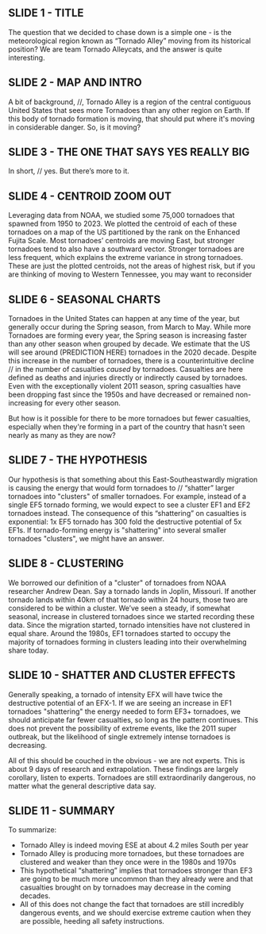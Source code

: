 ## SLIDE 1 - TITLE
The question that we decided to chase down is a simple one - is the meteorological region known as “Tornado Alley” moving from its historical position? We are team Tornado Alleycats, and the answer is quite interesting. 

## SLIDE 2 - MAP AND INTRO
A bit of background, //, Tornado Alley is a region of the central contiguous United States that sees more Tornadoes than any other region on Earth. If this body of tornado formation is moving, that should put where it's moving in considerable danger. So, is it moving?

## SLIDE 3 - THE ONE THAT SAYS YES REALLY BIG
In short, // yes. But there’s more to it. 

## SLIDE 4 - CENTROID ZOOM OUT
Leveraging data from NOAA, we studied some 75,000 tornadoes that spawned from 1950 to 2023. We plotted the centroid of each of these tornadoes on a map of the US partitioned by the rank on the Enhanced Fujita Scale. Most tornadoes’ centroids are moving East, but stronger tornadoes tend to also have a southward vector. Stronger tornadoes are less frequent, which explains the extreme variance in strong tornadoes. These are just the plotted centroids, not the areas of highest risk, but if you are thinking of moving to Western Tennessee, you may want to reconsider

## SLIDE 6 - SEASONAL CHARTS
Tornadoes in the United States can happen at any time of the year, but generally occur during the Spring season, from March to May. While more Tornadoes are forming every year, the Spring season is increasing faster than any other season when grouped by decade. We estimate that the US will see around (PREDICTION HERE) tornadoes in the 2020 decade. Despite this increase in the number of tornadoes, there is a counterintuitive decline // in the number of casualties *caused* by tornadoes. Casualties are here defined as deaths and injuries directly or indirectly caused by tornadoes. Even with the exceptionally violent 2011 season, spring casualties have been dropping fast since the 1950s and have decreased or remained non-increasing for every other season. 

But how is it possible for there to be more tornadoes but fewer casualties, especially when they're forming in a part of the country that hasn't seen nearly as many as they are now?

## SLIDE 7 - THE HYPOTHESIS
Our hypothesis is that something about this East-Southeastwardly migration is causing the energy that would form tornadoes to // “shatter” larger tornadoes into "clusters" of smaller tornadoes. For example, instead of a single EF5 tornado forming, we would expect to see a cluster EF1 and EF2 tornadoes instead. The consequence of this “shattering” on casualties is exponential: 1x EF5 tornado has 300 fold the destructive potential of 5x EF1s. If tornado-forming energy is "shattering" into several smaller tornadoes "clusters", we might have an answer. 

## SLIDE 8 - CLUSTERING
We borrowed our definition of a "cluster" of tornadoes from NOAA researcher Andrew Dean. Say a tornado lands in Joplin, Missouri. If another tornado lands within 40km of that tornado within 24 hours, those two are considered to be within a cluster. We’ve seen a steady, if somewhat seasonal, increase in clustered tornadoes since we started recording these data. Since the migration started, tornado intensities have not clustered in equal share. Around the 1980s, EF1 tornadoes started to occupy the majority of tornadoes forming in clusters leading into their overwhelming share today.

## SLIDE 10 - SHATTER AND CLUSTER EFFECTS
Generally speaking, a tornado of intensity EFX will have twice the destructive potential of an EFX-1. If we are seeing an increase in EF1 tornadoes "shattering" the energy needed to form EF3+ tornadoes, we should anticipate far fewer casualties, so long as the pattern continues. This does not prevent the possibility of extreme events, like the 2011 super outbreak, but the likelihood of single extremely intense tornadoes is decreasing. 

All of this should be couched in the obvious - we are not experts. This is about 9 days of research and extrapolation. These findings are largely corollary, listen to experts. Tornadoes are still extraordinarily dangerous, no matter what the general descriptive data say.

## SLIDE 11 - SUMMARY
To summarize:
* Tornado Alley is indeed moving ESE at about 4.2 miles South per year
* Tornado Alley is producing more tornadoes, but these tornadoes are clustered and weaker than they once were in the 1980s and 1970s
* This hypothetical “shattering” implies that tornadoes stronger than EF3 are going to be much more uncommon than they already were and that casualties brought on by tornadoes may decrease in the coming decades. 
* All of this does not change the fact that tornadoes are still incredibly dangerous events, and we should exercise extreme caution when they are possible, heeding all safety instructions. 
